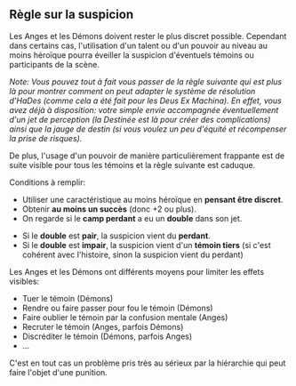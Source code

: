 ## Règle sur la suspicion

Les Anges et les Démons doivent rester le plus discret possible. Cependant dans certains cas, l'utilisation d'un talent ou d'un pouvoir au niveau au moins héroïque pourra éveiller la suspicion d'éventuels témoins ou participants de la scène.

_Note: Vous pouvez tout à fait vous passer de la règle suivante qui est plus là pour montrer comment on peut adapter le système de résolution d'HaDes (comme cela a été fait pour les Deus Ex Machina). En effet, vous avez déjà à disposition: votre simple envie accompagnée éventuellement d'un jet de perception (la Destinée est là pour créer des complications) ainsi que la jauge de destin (si vous voulez un peu d'équité et récompenser la prise de risques)._

De plus, l'usage d'un pouvoir de manière particulièrement frappante est de suite visible pour tous les témoins et la règle suivante est caduque.


Conditions à remplir:
* Utiliser une caractéristique au moins héroïque en **pensant être discret**.
* Obtenir **au moins un succès** (donc +2 ou plus).
* On regarde si le **camp perdant** a eu un **double** dans son jet.
- Si le **double** est **pair**, la suspicion vient du **perdant**.
- Si le **double** est **impair**, la suspicion vient d'un **témoin tiers** (si c'est cohérent avec l'histoire, sinon la suspicion vient du perdant)

Les Anges et les Démons ont différents moyens pour limiter les effets visibles:
* Tuer le témoin (Démons)
* Rendre ou faire passer pour fou le témoin (Démons)
* Faire oublier le témoin par la confusion mentale (Anges)
* Recruter le témoin (Anges, parfois Démons)
* Discréditer le témoin (Démons, parfois Anges)
* ...

C'est en tout cas un problème pris très au sérieux par la hiérarchie qui peut faire l'objet d'une punition.

